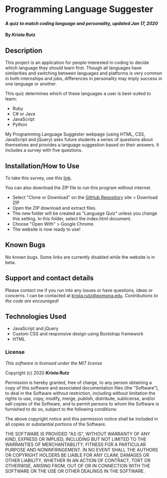 # Programming Language Suggester
#### _A quiz to match coding language and personality, updated Jan 17, 2020_

#### By _**Krista Rutz**_

## Description

This project is an application for people interested in coding to decide which language they should learn first. Though all languages have similarities and switching between languages and platforms is very common in both internships and jobs, differences in personality may imply success in one language or another.

This quiz determines which of these languages a user is best-suited to learn:
* Ruby
* C# or Java
* JavaScript
* Python

My Programming Language Suggester webpage (using HTML, CSS, JavaScript and jQuery) asks future students a series of questions about themselves and provides a language suggestion based on their answers. It includes a survey with five questions.

## Installation/How to Use

To take this survey, use this [link](https://kristarutz.github.io/Language-Quiz/).

You can also download the ZIP file to run this program without internet.
* Select "Clone or Download" on the [GitHub Repository](https://github.com/KristaRutz/Language-Quiz) site > Download ZIP
* Open the ZIP download and extract files.
* The new folder will be created as "Language Quiz" unless you change this setting. In this folder, select the index.html document.
* Choose "Open With" > Google Chrome.
* The website is now ready to use!

## Known Bugs

No known bugs. Some links are currently disabled while the website is in beta.

## Support and contact details

Please contact me if you run into any issues or have questions, ideas or concerns.  I can be contacted at <krista.rutz@pomona.edu>. _Contributions to the code are encouraged!_

## Technologies Used

* JavaScript and jQuery
* Custom CSS and responsive design using Bootstrap framework
* HTML

### License

*This software is licensed under the MIT license*

Copyright (c) 2020 **_Krista Rutz_**

Permission is hereby granted, free of charge, to any person obtaining a copy of this software and associated documentation files (the "Software"), to deal in the Software without restriction, including without limitation the rights to use, copy, modify, merge, publish, distribute, sublicense, and/or sell copies of the Software, and to permit persons to whom the Software is furnished to do so, subject to the following conditions:

The above copyright notice and this permission notice shall be included in all copies or substantial portions of the Software.

THE SOFTWARE IS PROVIDED "AS IS", WITHOUT WARRANTY OF ANY KIND, EXPRESS OR IMPLIED, INCLUDING BUT NOT LIMITED TO THE WARRANTIES OF MERCHANTABILITY, FITNESS FOR A PARTICULAR PURPOSE AND NONINFRINGEMENT. IN NO EVENT SHALL THE AUTHORS OR COPYRIGHT HOLDERS BE LIABLE FOR ANY CLAIM, DAMAGES OR OTHER LIABILITY, WHETHER IN AN ACTION OF CONTRACT, TORT OR OTHERWISE, ARISING FROM, OUT OF OR IN CONNECTION WITH THE SOFTWARE OR THE USE OR OTHER DEALINGS IN THE SOFTWARE.
